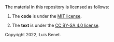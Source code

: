 The material in this repository is licensed as follows:

1. The **code** is under the [MIT license](https://opensource.org/licenses/MIT).

2. The **text** is under the [CC BY-SA 4.0 license](https://creativecommons.org/licenses/by-sa/4.0).

Copyright 2022, Luis Benet.


